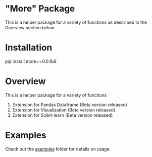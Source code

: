 # "More" Package

This is a helper package for a variety of functions as described in the Overview section below. 

# Installation

pip install more==0.0.1b6

# Overview

This is a helper package for a variety of functions
1. Extension for Pandas Dataframe (Beta version released)
2. Extension for Visualization (Beta version released)
3. Extension for Scikit-learn (Beta version released)

# Examples
Check out the  [examples](https://github.com/ngupta23/more/tree/master/examples) folder for details on usage
